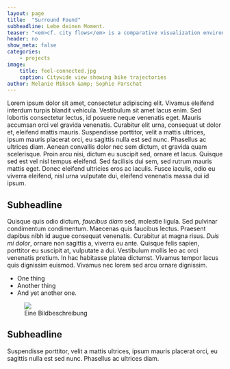 ```yaml
---
layout: page
title:  "Surround Found"
subheadline: Lebe deinen Moment.
teaser: "<em>cf. city flows</em> is a comparative visualization environment of urban bike mobility designed to help citizens casually analyze three bike-sharing systems in the context of a public exhibition space."
header: no
show_meta: false
categories:
    - projects
image:
    title: feel-connected.jpg
    caption: Citywide view showing bike trajectories
author: Melanie Miksch &amp; Sophie Parschat
---
```


Lorem ipsum dolor sit amet, consectetur adipiscing elit. Vivamus eleifend interdum turpis blandit vehicula. Vestibulum sit amet lacus enim. Sed lobortis consectetur lectus, id posuere neque venenatis eget. Mauris accumsan orci vel gravida venenatis. Curabitur elit urna, consequat ut dolor et, eleifend mattis mauris. Suspendisse porttitor, velit a mattis ultrices, ipsum mauris placerat orci, eu sagittis nulla est sed nunc. Phasellus ac ultrices diam. Aenean convallis dolor nec sem dictum, et gravida quam scelerisque. Proin arcu nisi, dictum eu suscipit sed, ornare et lacus. Quisque sed est vel nisl tempus eleifend. Sed facilisis dui sem, sed rutrum mauris mattis eget. Donec eleifend ultricies eros ac iaculis. Fusce iaculis, odio eu viverra eleifend, nisl urna vulputate dui, eleifend venenatis massa dui id ipsum.

## Subheadline
Quisque quis odio dictum, *faucibus diam* sed, molestie ligula. Sed pulvinar condimentum condimentum. Maecenas quis faucibus lectus. Praesent dapibus nibh id augue consequat venenatis. Curabitur at magna risus. _Duis mi dolor_, ornare non sagittis a, viverra eu ante. Quisque felis sapien, porttitor eu suscipit at, vulputate a dui. Vestibulum mollis leo ac orci venenatis pretium. In hac habitasse platea dictumst. Vivamus tempor lacus quis dignissim euismod. Vivamus nec lorem sed arcu ornare dignissim.

* One thing
* Another thing
* And yet another one.

<figure>
  <img src="{{ site.urlimg }}/cf-view2-london-draft.jpg" />
  <figcaption >Eine Bildbeschreibung</figcaption>
</figure>


## Subheadline
Suspendisse porttitor, velit a mattis ultrices, ipsum mauris placerat orci, eu sagittis nulla est sed nunc. Phasellus ac ultrices diam.
